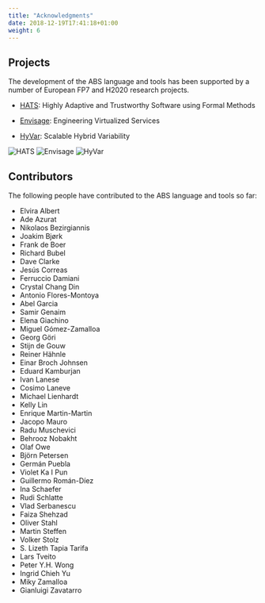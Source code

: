 ```yaml
---
title: "Acknowledgments"
date: 2018-12-19T17:41:18+01:00
weight: 6
---
```


## Projects

The development of the ABS language and tools has been supported by a number of European FP7 and H2020 research projects.

- [HATS](https://web.archive.org/web/20181127101833/http://www.hats-project.eu/): Highly Adaptive and Trustworthy Software using Formal Methods

- [Envisage](http://envisage-project.eu): Engineering Virtualized Services

- [HyVar](http://hyvar-project.eu/hyvar/): Scalable Hybrid Variability

![HATS](/images/hats-logo.jpg?width=5pc) ![Envisage](/images/envisage-logo.jpg?width=5pc) ![HyVar](/images/hyvar-logo.png?width=5pc)

## Contributors

The following people have contributed to the ABS language and tools so far:

- Elvira Albert
- Ade Azurat
- Nikolaos Bezirgiannis
- Joakim Bjørk
- Frank de Boer
- Richard Bubel
- Dave Clarke
- Jesús Correas
- Ferruccio Damiani
- Crystal Chang Din
- Antonio Flores-Montoya
- Abel Garcia
- Samir Genaim
- Elena Giachino
- Miguel Gómez-Zamalloa
- Georg Göri
- Stijn de Gouw
- Reiner Hähnle
- Einar Broch Johnsen
- Eduard Kamburjan
- Ivan Lanese
- Cosimo Laneve
- Michael Lienhardt
- Kelly Lin
- Enrique Martin-Martin
- Jacopo Mauro
- Radu Muschevici
- Behrooz Nobakht
- Olaf Owe
- Björn Petersen
- Germán Puebla
- Violet Ka I Pun
- Guillermo Román-Díez
- Ina Schaefer
- Rudi Schlatte
- Vlad Serbanescu
- Faiza Shehzad
- Oliver Stahl
- Martin Steffen
- Volker Stolz
- S. Lizeth Tapia Tarifa
- Lars Tveito
- Peter Y.H. Wong
- Ingrid Chieh Yu
- Miky Zamalloa
- Gianluigi Zavatarro
